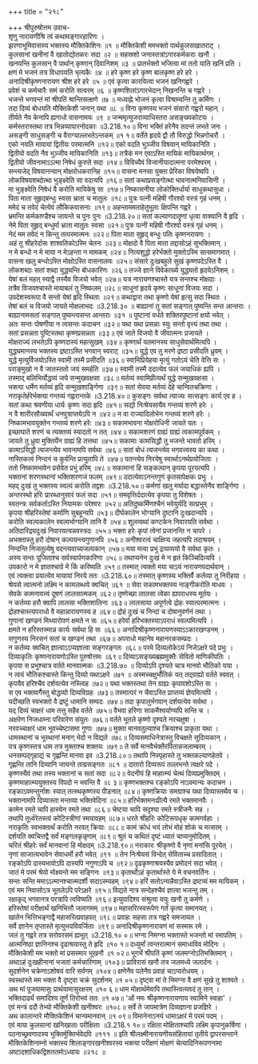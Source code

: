 +++
title = "२१८"

+++
श्रीपुरुषोत्तम उवाच-  
शृणु नारायणीश्रि त्वं कथामङ्गारहारिणः ।  
झरणाभूमिवासस्य भक्तस्य मौक्तिकेशिनः ॥१ ॥
मौक्तिकेशी ममभक्तो पार्थकुलसखातराट् ।  
कुलसानां खनीनां वै खातोद्योतकरः सदा ॥२ ॥
सहस्रशो जनास्तत्रांऽगारकर्मकराः खनौ ।  
खनयन्ति कुलसान् वै पार्थान् कृष्णान् दिवानिशम् ॥३ ॥
प्रातर्भक्तो भजित्वा मां ततो याति खनिं प्रति ।  
क्षणं मे भजनं तत्र विधापयति भृत्यकैः ॥४ ॥
हरे कृष्ण हरे कृष्ण बालकृष्ण हरे हरे ।  
अनादिश्रीकृष्णनारायण श्रीश हरे हरे ॥५ ॥
एवं कृत्वा कारयित्वा भजनं खनिगह्वरे ।  
प्रवेशं च कर्मचारैः समं करोति सत्वरम् ॥६ ॥
कृष्णशिलांऽगारभेदान् निखनन्ति च गह्वरे ।  
भजन्ते भगवन्तं मां श्रीपतिं श्रान्तिसत्क्षणे ॥७ ॥
मध्याह्ने भोजनं कृत्वा विश्राम्यन्ति तु कर्मिणः ।  
तदा दिव्यं बोधयति मौक्तिकेशी जनान् यथा ॥८ ॥
विना कृष्णस्य भजनं संसारो गह्वरो महान् ।  
तीर्यते नैव केनापि ह्यगाधो वासनामयः ॥९ ॥
जन्ममृत्युजराव्याधिस्तरा असङ्ख्यकोटयः ।  
कर्मस्तरास्तथा तत्र भिन्नव्यापारनोदकाः ॥3.218.१०॥
विना भक्तिं हरेनैव तदन्तं लभते जनः ।  
असङ्गी साधुसङ्गी च वैराग्याल्लभतेऽन्तकम् ॥१ १॥
वर्तेते हृदये द्वौ तौ विरुद्धो भिन्नगोचरौ ।  
एको नयति मायायां द्वितीयः परमात्मनि ॥१२॥
एको वदति भुञ्जीय विषयान् मायिकानिति ।  
द्वितीयो वदति नैव भुञ्जीय मायिकानिति ॥१३॥
तत्रैकं मन एवाऽस्ति मायिकं मायिकार्थगम् ।  
द्वितीयो जीवनामाऽऽत्मा निषेधं कुरुते सदा ॥१४॥
विविच्यैवं विजानीयादात्मना परमेश्वरम् ।  
सन्त्यजेद् विषयानन्यान् मोक्षरोधकरानिह ॥१५॥
वासना मनसा युक्ता प्रेरिका विषयेष्वपि ।  
लोकविषयशब्दोत्था भुङ्क्ष्वेति सा वदत्यपि ॥१६॥
सतां कथाप्रसङ्गोत्था भावनात्मनिवासिनी ।  
मा भुङ्क्ष्वेति निषेधं वै करोति मायिकेषु सा ॥१७॥
निष्कासनीया लोकोक्तिर्धार्या साधुकथासुधा ।  
पिता माता सुहृद्बन्धुः स्वसा भ्राता च मातुलः ॥१८॥
पुत्रः पत्नी महिषी गौरश्वो वस्त्रं गृहं धनम् ।  
ममेदं च तवेदं चेत्येवं लौकिकवासनाः ॥१९॥
अहन्ताममताहेतुभूताः क्षिपन्ति गह्वरे ।  
भ्रमन्ति कर्मकाण्डैश्च जायन्ते च पुनः पुनः ॥3.218.२०॥
सतां कल्याणदातॄणां धृत्वा वाक्यानि वै हृदि ।  
नेमे पिता सुहृद् बन्धुर्मा भ्राता मातुलः स्वसा ॥२१॥
पुत्रः पत्नी महिषी गौरश्वो वस्त्रं गृहं धनम् ।  
नेदं मम तवेदं न किन्तु तत्परमात्मनः ॥२२॥
पिता माता सुहृद् बन्धुः पतिः कृष्णनरायणः ।  
अहं तु श्रीहरेर्दासः शाश्वतिकोऽस्मि चेतनः ॥२३॥
मोक्षदो वै पिता माता तद्दासोऽहं सुभक्तिमान् ।  
न मे बन्धो न मे माया न मेऽहन्ता न मामकम् ॥२४॥
नित्यशुद्धो हरेर्भक्तो मुक्तोऽस्मि सत्समागमात् ।  
वासना खलु बन्धोऽस्ति मोक्षोऽस्ति वासनालयः ॥२५॥
संसारे दुःखबहुले सुखं कृष्णपदेऽस्ति वै ।  
लोकशब्दाः सतां शब्दा युद्ध्यन्ति बोधकारिणः ॥२६॥
तज्जे ज्ञाने विवेकाख्ये युद्ध्यतो हृदयेऽनिशम् ।  
येषां बलं महत् स्याद्वै तस्यैव विजयो भवेत् ॥२७॥
यत्र नारायणश्चास्ते यत्र सन्तश्च मोक्षदाः ।  
तत्रैव विजयश्चास्ते मायाबलं तु निष्फलम् ॥२८॥
साधूनां हृदये कृष्णः साधूनां विजयः सदा ।  
उपदेशस्वरूपा वै सन्तो येषां हृदि स्थिताः ॥२९॥
कथाद्वारा तथा कृष्णो येषां हृत्सु सदा स्थितः ।  
तेषां बलं च विजयो जायते मोक्षलाभदः ॥3.218.३० ॥
बाह्यानां तु सतां सङ्गात् पुष्यन्ति सन्त आन्तराः ।  
बाह्यानामसतां सङ्गात् पुष्यन्त्यसन्त आन्तराः ॥३१ ॥
पुष्टानां वर्धते शक्तिरपुष्टानां क्षयो भवेत् ।  
अतः सन्तः पोषणीया न त्वसन्तः कदाचन ॥३२॥
यथा यथा प्रसन्नाः स्युः सन्तो वृत्त्यं तथा तथा ।  
सतां प्रसन्नता पुष्टिस्तथा कृष्णप्रसन्नता ॥३३॥
एवं जाते विजयो वै जीवात्मनः प्रजायते ।  
मोक्षराज्यं लभतेऽपि कृष्णदास्यं महत्सुखम् ॥३४॥
कृष्णार्थं यतमानस्य साधुसेवार्थमित्यपि ।  
युद्ध्यमानस्य भक्तस्य द्रष्टाऽस्ति भगवान् स्वराट् ॥३५॥
युद्धे एव तु मरणे द्रष्टा प्रसीदति ध्रुवम् ।  
युद्धे मृत्युर्विजयोऽस्ति स्वामी तस्मै प्रसीदति ॥३६॥
स्वामिप्रियेहया मृत्युं गतोऽयं चेति वेत्ति सः ।  
पराङ्मुखो न वै जातस्ततो जयं समर्हति ॥३७॥
स्वामी तस्मै ददात्येव फलं जयाधिकं ह्यपि ।  
तस्माद् बलिभिर्योद्धव्यं जये सन्मुखवक्षसा ॥३८॥
मर्तव्यं स्वामिप्रीत्यर्थं युद्धे सन्मुखवक्षसा ।  
भक्त्या धर्मेण मर्तव्यं हृदि सन्मुखशार्ङ्गिणा ॥३९॥
सतां सेवया मर्तव्यं देहे चान्वितचक्रिणा ।  
नराकृतेर्हरेर्भक्त्या गन्तव्यं गह्वरान्तके ॥3.218.४०॥
कुसङ्गः सर्वथा त्याज्यः सत्सङ्गः कार्य एव ह ।  
सतां कथा श्रवणीया धार्यः कृष्णः सदा हृदि ॥४१॥
सद्यो निःश्रेयसायैव गन्तव्यं शरणे हरेः ।  
न वै शारीरसौख्यार्थं धनपुत्राप्तयेऽपि न ॥४२॥
न वा राज्यादिलोभेन गन्तव्यं शरणे हरेः ।  
निष्कामभावयुक्तेन गन्तव्यं शरणे हरेः ॥४३॥
सकामभावना मोक्षरोधिनी जायते यतः ।  
इच्छाघाते शरणं च त्यक्तव्यं स्यादतो न तत् ॥४४॥
सकामशरणं ग्राह्यं ग्राह्यं त्वकामपूर्वकम् ।  
जायते तु ध्रुवा मुक्तिर्येन ग्राह्यं हि तत्तथा ॥४५॥
सकामाः कामसिद्धौ तु भजन्ते भावतो हरिम् ।  
कामाऽसिद्धौ त्यजन्त्येव भावनामपि सर्वथा ॥४६॥
सतां बोधं त्यजन्त्येव भगवत्त्वस्य का कथा ।  
नास्तिकत्वं निन्दनं च कुर्वन्ति प्रत्युतापि ते ॥४७॥
पतन्त्येव निरयेषु स्वार्थाऽनर्थप्रयोजिताः ।  
ततो निष्कामभावेन प्रसेवेत प्रभुं हरिम् ॥४८॥
सकामानां हि सङ्कल्पान् कृपया पूरयत्यपि ।  
भक्तानां शरणस्थानां भक्तिशरणजं फलम् ॥४९॥
ददात्येवाऽनन्तगुणं कृतसापेक्षकः प्रभुः ।  
महद् दुःखं तु भक्तस्य स्वल्पं करोति तद्वशः ॥3.218.५०॥
कर्मणां खलु मर्यादा बद्धास्तेनैव शार्ङ्गिणा ।  
अन्तरस्थो हरिः प्रारब्धानुसारं फलं सदा ॥५१॥
समवृत्तिर्ददात्येव कृपया तु विशेषतः ।  
स्वतन्त्रः सर्वकर्ताऽस्ति नियामकः परेश्वरः ॥५२॥
अतिदुष्कर्मिणश्चैनं भवेयुर्यदि सत्प्रभुम् ।  
कृपया श्रीहरिस्तेषां कर्माणि सुबहून्यपि ॥५३॥
दीर्घकालेन भोग्यानि दुष्टानि दुःखदान्यपि ।  
करोति स्वल्पकालेन स्वल्पभोग्यानि तानि वै ॥५४॥
शूलव्यथां कण्टकेन निवारयति सर्वथा ।  
अतिदारिद्र्यदुःखं निवारयत्यन्नवस्त्रदः ॥५५॥
भक्ता हरेः कृपां त्वेनां प्रजानन्ति न चापरे ।  
अभक्तास्तु हरौ दोषान् कल्पयन्त्यगुणानपि ॥५६॥
अनीश्वरत्वं चाक्षिप्य जहत्यपि तदाश्रयम् ।  
निन्दन्ति निजतुल्येषु वदन्त्यवाच्यजल्पकान् ॥५७॥
मया मत्वा प्रभुं द्रव्यव्ययो वै सर्वथा कृतः ।  
अस्य सन्तः पूजिताश्च सर्वस्वार्पणकारिणा ॥५८॥
तथाप्यनेन दुःखं मे न हृतं किञ्चिदित्यपि ।  
उपकारो न मे ज्ञातश्चाग्रे मे किं करिष्यति ॥५९॥
तस्मात् त्यक्तो मया चाऽयं नारायणपदार्थवान् ।  
एवं त्यक्त्वा प्रयात्येव मायायां निरये ततः ॥3.218.६०॥
तस्मात् कृष्णस्य भक्तिर्वै कर्तव्या तु निरीहया ।  
श्रेयसे त्वात्मनो लक्ष्मि न कामलब्धये क्वचित् ॥६१ ॥
सेवा सकामभक्तस्य नाङ्गीकरोति माधवः ।  
सेवके कामनावत्त्वं दूषणं लालसात्मकम् ॥६२॥
तृष्णेच्छा लालसा त्वेका ह्यपराधस्य मूर्तयः ।  
न कर्तव्या हरौ क्वापि लालसा भक्तिशालिना ॥६३॥
लालसाया अपूर्णत्वे द्रोहः स्यात्परमात्मनः ।  
द्रोहश्चास्त्यपराधो वै महान्नारायणस्य ह ॥६४॥
द्रोहं दुःखं च निन्दां च दोषानुवर्णनं तथा ।  
गुणानां खण्डनं मिथ्यारोपणं क्षमते न सः ॥६५॥
हरेर्वा हरिभक्तस्याऽपराधं स्वल्पमित्यपि ।  
क्षमते न हरिस्तस्मान्न कार्यः सर्वथा हि सः ॥६६॥
अनादिश्रीकृष्णनारायणस्याऽऽकारखण्डनम् ।  
सगुणस्य निरसनं सतां च खण्डनं तथा ॥६७॥
अपराधो महानेव महानरकसम्प्रदः ।  
न कर्तव्यः क्वचित् ज्ञात्वाऽऽप्यज्ञात्वा सङ्गरङ्गतः ॥६८॥
परमे दिव्यलोकेऽयं निजेऽक्षरे पदे प्रभुः ।  
दिव्याकृतिः कृष्णनारायणोऽस्ति पुरुषोत्तमः ॥६९॥
दिव्याऽसङ्ख्यब्रह्ममुक्तैः सेवितो माणिकीपतिः ।  
कृपया स प्रभुश्चात्र वर्तते मानवात्मकः ॥3.218.७० ॥
दिव्योऽपि दृश्यते चात्र मानवो भौतिको यया ।  
न त्वयं भौतिकश्चास्ते किन्तु दिव्यो यथाऽक्षरे ॥७१ ॥
अस्मच्चक्षुर्भौतिकं यत् तद्ग्राह्यो वर्तते स्ववत् ।  
कृपयैव हरिश्चैव दर्शयत्येव नस्त्विह ॥७२॥
यथा भक्तस्तथा तेन ग्राह्यः कृपावशोऽस्ति सः ।  
स एव भक्तवर्गैस्तु बोद्धव्यो दिव्यविग्रहः ॥७३॥
तस्मात्परं न चैवाऽस्ति प्राप्तव्यं ज्ञेयमित्यपि ।  
यदीच्छति स्वभक्तो वै द्रष्टुं धामानि सम्पदः ॥७४॥
तदा कृपालुर्भगवान् दर्शयत्येव सर्वथा ।  
यद् दिव्यं चाक्षरं धाम तत्तु सहैव वर्तते ॥७५॥
वैभवा हरिणा साकमैश्वर्याण्यपि सन्ति च ।  
अक्षरेण निजधाम्ना परिवारेण संयुतः ॥७६॥
वर्तते भूतले कृष्णो दृश्यते नरचक्षुषा ।  
नरवच्चाक्षरं धाम भूवच्चेष्टासमा गुणाः ॥७७॥
मुक्ता मानवतुल्याश्च क्रियाश्च प्राकृता यथा ।  
धामस्थानां च भूस्थानां मनाग् भेदो न विद्यते ॥७८॥
दिव्यसमाधिनेत्रास्तु विचक्षते सुदिव्यकान् ।  
यत्र कृष्णस्तत्र धाम तत्र मुक्ताश्च शक्तयः ॥७९॥
ते सर्वे मानवैर्भक्तैरर्पितान्नजलाम्बरम् ।  
धनसम्पद्गृहाद्यं च गृह्णन्ति मानवा इव ॥3.218.८०॥
तथापि निस्पृहास्ते तु भक्तकल्याणहेतवे ।  
गृह्णन्ति तानि दिव्यानि जायन्ते तत्प्रसङ्गतः ॥८१ ॥
दातारो दिव्यरूपं तल्लभन्ते त्वक्षरे पदे ।  
कृष्णस्यैवं तथा तस्य भक्तानां च सतां सदा ॥८२॥
वेदनीयं हि माहात्म्यं चेत्थं दिव्यप्रमुक्तिदम् ।  
कृष्णमाहात्म्ययुक्तस्य विपदो न भवन्ति वै ॥८ ३॥
कृष्णभक्तश्च रङ्कोऽपि नाऽवमान्यः कदाचन ।  
रङ्काऽवमन्तुर्नाशः स्यात् तत्स्थकृष्णस्य पीडनात् ॥८४॥
कृष्णक्रियाः समग्राश्च यथा दिव्यास्तथैव च ।  
भक्तानामपि दिव्यास्ता मन्तव्या भक्तिवेदिना ॥८५॥
हरिर्भक्तमनःप्रीत्यै रमते भक्तमानवैः ।  
कामेन रमते चापि हास्येन रमते तथा ॥८६॥
चेष्टया चापि सदृश्या रमते स्त्रीजनैः सह ।  
तथापि तूर्ध्वरेतस्त्वं कोटिस्त्रीणां स्मयावहम् ॥८७॥
धरते श्रीहरिः कोटिरूपधृक् कामगर्वहाः ।  
नराकृतिः स्वभक्तार्थं करोति नरवत् क्रियाः ॥८८॥
कामं क्रोधं भयं लोभं मोहं शोकं च मत्सरम् ।  
दर्शयति क्वचित्तद्वै सर्वं मङ्गलकृन्नृणाम् ॥८९॥
श्रुतं च कथितं दृष्टं ध्यातं चाप्यनुमोदितम् ।  
चरितं श्रीहरेः सर्वं मानवानां हि मोक्षदम् ॥3.218.९०॥
नराकारः श्रीकृष्णो वै नृणां मनांसि पूरयेत् ।  
नृणां साजात्यभावेन सेवाधर्मो हरौ भवेत् ॥९१ ॥
तेन निःश्रेयसं विन्देत् सेविताच्च प्रसादितात् ।  
रङ्कोऽपि दास्यभावोऽपि दास्यपि नगुणाऽपि च ॥९२॥
दृढकृष्णाश्रयस्यैव प्रमोदनं सदा भवेत् ।  
जातं मे परमं श्रेयो मोक्ष्यन्ते मम सङ्गिनः ॥९३॥
कृतार्थोऽहं कृतार्थास्ते ये मे वचनवर्तिनः ।  
सन्तः सन्ति ममाऽऽत्मानश्चात्मदर्शी सदाऽस्म्यहम् ॥९४॥
हरिं सतोऽन्यन्नैवाऽस्ति द्रष्टव्यं मम मायिकम् ।  
एवं मम निवासोऽत्र भूतलेऽपि परेऽक्षरे ॥९५॥
विद्यते नात्र सन्देहश्चैवं ज्ञात्वा भजन्तु तम् ।  
रक्षाकृद् भगवानत्र परत्रापि त्वविष्यति ॥९६॥
इत्युपादिश्य संश्रुत्वा ययुः खनौ तु कर्मणे ।  
हरिस्तेषां परीक्षार्थं खनिभित्तौ जलागमम् ॥९७॥
महासरित्स्वरूपेण गर्तं कृत्वा समानयत् ।  
खातेन भित्तिभङ्गाद्वै महासरित्प्रवाहवत् ॥९८॥
प्रवाहः सहसा तत्र गह्वरे समजायत ।  
सर्वे ज्ञानेन तृप्तास्ते मृत्युभयविवर्जिताः ॥९९॥
अनादिश्रीकृष्णनारायणं मां सस्मरू रमे ।  
जलं तु गह्वरे तत्र सरोवरसमं ह्यभूत् ॥3.218.१० ०॥
भग्ना निमग्ना भक्तास्ते भजन्तो मां रमापतिम् ।  
आत्मनिष्ठा ज्ञानिनश्च दृढाश्रयास्तु ते हृदि ॥१० १॥
दध्युर्मां त्वन्तरात्मानं समाधाविव मोदिनः ।  
मौक्तिकेशी मम भक्तो मां प्रसस्मार भूखनौ ॥१ ०२॥
भूगर्भे श्रीपतिं कृष्णं जलमग्नोऽतिभक्तिमान् ।  
अथाऽहं दुःखहीनानां भजतां कर्मचारिणाम् ॥१०३॥
प्राविरासं खनौ तत्र जलमध्ये जलार्दनः ।  
सुदर्शनेन चक्रेणाऽशोषयं वारि सर्वगम् ॥१०४॥
क्षणेनैव पलेनैव प्रवाहं चाऽप्यरोधयम् ।  
स्वस्थास्ते मम भक्ता वै दृष्ट्वा चक्रं सुदर्शनम् ॥१ ०५॥
दृष्ट्वा मां ते निमग्ना वै क्षणं सुखे तु शाश्वते ।  
अथ मां पूजयामासुः प्रार्थयामासुरक्षरम् ॥१० ६॥
धाम मोक्षार्थमेवापि तथास्त्वित्यवदं तु तान् ।  
भक्तिदार्ढ्यं समादिश्य तूर्णं तिरोभवं ततः ॥१ ०७॥
'ओं नमः श्रीकृष्णनारायणाय स्वामिने स्वाहा' ।  
एवं मन्त्रं ददौ तेभ्यो मौक्तिकेशी खनीश्वरः ॥१०८॥
सर्वे ते जापमात्रेण दिव्यज्ञाना प्रजज्ञिरे ।  
अथ कालान्तरे मौक्तिकेशिनं चान्यमानवान् ॥१ ०९॥
विमानेनाऽनयं धामाऽक्षरं मे परमं पदम् ।  
एवं माया कुलसानां खनिखाताः परीक्षिताः ॥3.218.१ १०॥
रक्षिता मोक्षिताश्चापि लक्ष्मि कृपानुकर्षिणा ।  
पठनाच्छ्रवणादस्य भुक्तिर्मुक्तिर्भवेदपि ॥१११ ॥
इति श्रीलक्ष्मीनारायणीयसंहितायां तृतीये द्वापरसन्ताने मौक्तिकेशिनाम्नो भक्तस्य शिलाङ्गारखनीश्वरस्य भक्त्या परीक्षणं मोक्षणं चेत्यादिनिरूपणनामा  
अष्टादशाधिकद्विशततमोऽध्यायः ॥२१८ ॥
    
